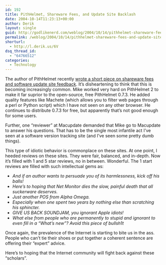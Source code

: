 ```yaml
---
id: 192
title: PithHelmet, Shareware Fees, and Update Site Backlash
date: 2004-10-14T11:23:13+00:00
author: Derik
layout: single
guid: http://godlikenerd.com/weblog/2004/10/14/pithhelmet-shareware-fees-and-update-site-backlash/
permalink: /weblog/2004/10/14/pithhelmet-shareware-fees-and-update-site-backlash/
shorturl:
  - http://l.derik.us/6V
dsq_thread_id:
  - "64766512"
categories:
  - Technology
---
```

The author of PithHelmet recently [wrote a short piece on shareware fees and software update site feedback](http://www.culater.net/thc/index.php?entry=/Development/registration_project.txt). It&#8217;s disheartening to think that this is becoming increasingly common. Mike worked very hard on PithHelmet 2 to make it far suprior to the open-source, free PithHelmet 0.7.3. He added quality features like Machete (which allows you to filter web pages through a perl or Python script) which I have not seen on any other browser. He continues to distribute 0.7.3 for free, but apparently that&#8217;s not good enough for some users.

Further, one &#8220;reviewer&#8221; at Macupdate demanded that Mike go to Macupdate to answer his questions. That has to be the single most infantile act I&#8217;ve seen at a software version tracking site (and I&#8217;ve seen some pretty dumb things).

This type of idiotic behavior is commonplace on these sites. At one point, I heeded reviews on these sites. They were fair, balanced, and in-depth. Now it&#8217;s filled with 1 and 5 star reviews, no in between. Wonderful. The 1 start reviews are filled with such intellectual gems as:

  * _And if an author wants to persuade you of its harmlessness, kick off his balls!_ 
  * _Here&#8217;s to hoping that Net Monitor dies the slow, painful death that all suckerware deserves._
  *  _Just another POS from Alpha Omega._
  * _Especially when one spent two years by nothing else than scratching his sphincter._
  *  _GIVE US BACK SOUNDJAM, you ignorant Apple idiots!_ 
  *  _What else from people who are permanently to stupid and ignorant to even fill in a &#8220;What&#8217;s new&#8221;? Avoid this piece of bullsh1t_

Once again, the prevalence of the Internet is starting to bite us in the ass. People who can&#8217;t tie their shoes or put together a coherent sentence are offering their &#8220;expert&#8221; advice.

Here&#8217;s to hoping that the Internet community will fight back against these &#8220;scholars&#8221;.
